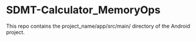 # SDMT-Calculator_MemoryOps

This repo contains the project_name/app/src/main/ directory of the Android project.
